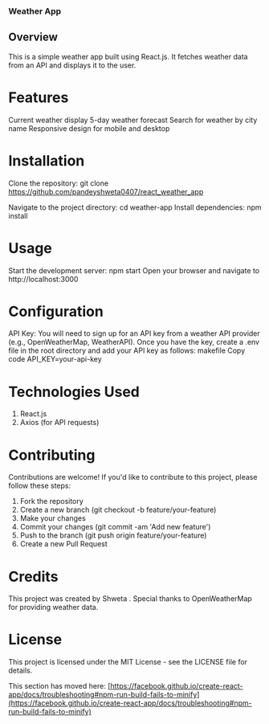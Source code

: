 ### Weather App

## Overview
This is a simple weather app built using React.js. It fetches weather data from an API and displays it to the user.

# Features
Current weather display
5-day weather forecast
Search for weather by city name
Responsive design for mobile and desktop

# Installation
Clone the repository: git clone https://github.com/pandeyshweta0407/react_weather_app

Navigate to the project directory: cd weather-app
Install dependencies: npm install

# Usage
Start the development server: npm start
Open your browser and navigate to http://localhost:3000

# Configuration
API Key: You will need to sign up for an API key from a weather API provider (e.g., OpenWeatherMap, WeatherAPI). Once you have the key, create a .env file in the root directory and add your API key as follows:
makefile
Copy code
API_KEY=your-api-key

# Technologies Used
1) React.js
2) Axios (for API requests)

# Contributing
Contributions are welcome! If you'd like to contribute to this project, please follow these steps:

1) Fork the repository
2) Create a new branch (git checkout -b feature/your-feature)
3) Make your changes
4) Commit your changes (git commit -am 'Add new feature')
5) Push to the branch (git push origin feature/your-feature)
6) Create a new Pull Request

# Credits
This project was created by Shweta . Special thanks to OpenWeatherMap for providing weather data.

# License
This project is licensed under the MIT License - see the LICENSE file for details.

This section has moved here: [https://facebook.github.io/create-react-app/docs/troubleshooting#npm-run-build-fails-to-minify](https://facebook.github.io/create-react-app/docs/troubleshooting#npm-run-build-fails-to-minify)
